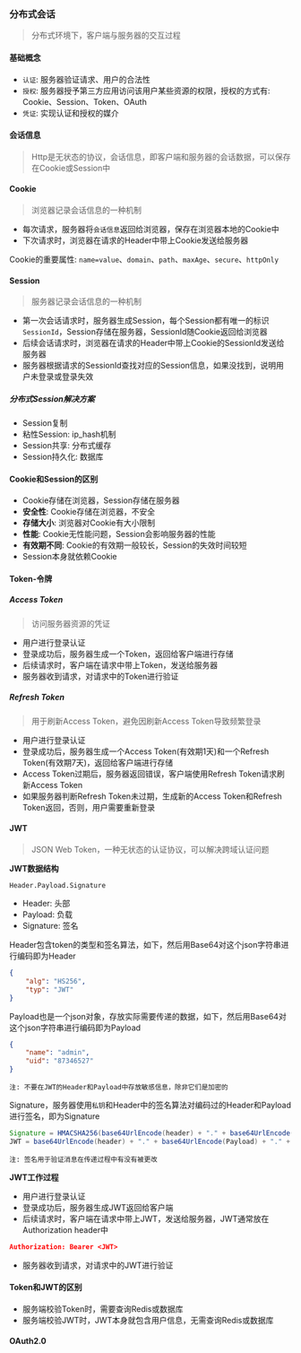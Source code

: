 ### 分布式会话

> 分布式环境下，客户端与服务器的交互过程

#### 基础概念

* `认证`: 服务器验证请求、用户的合法性
* `授权`: 服务器授予第三方应用访问该用户某些资源的权限，授权的方式有: Cookie、Session、Token、OAuth
* `凭证`: 实现认证和授权的媒介

#### 会话信息

> Http是无状态的协议，会话信息，即客户端和服务器的会话数据，可以保存在Cookie或Session中

#### Cookie

> 浏览器记录会话信息的一种机制

* 每次请求，服务器将`会话信息`返回给浏览器，保存在浏览器本地的Cookie中
* 下次请求时，浏览器在请求的Header中带上Cookie发送给服务器

Cookie的重要属性: `name=value`、`domain`、`path`、`maxAge`、`secure`、`httpOnly`

#### Session

> 服务器记录会话信息的一种机制

* 第一次会话请求时，服务器生成Session，每个Session都有唯一的标识`SessionId`，Session存储在服务器，SessionId随Cookie返回给浏览器
* 后续会话请求时，浏览器在请求的Header中带上Cookie的SessionId发送给服务器
* 服务器根据请求的SessionId查找对应的Session信息，如果没找到，说明用户未登录或登录失效

##### 分布式Session解决方案

* Session复制
* 粘性Session: ip_hash机制
* Session共享: 分布式缓存
* Session持久化: 数据库

#### Cookie和Session的区别

* Cookie存储在浏览器，Session存储在服务器
* **安全性**: Cookie存储在浏览器，不安全
* **存储大小**: 浏览器对Cookie有大小限制
* **性能**: Cookie无性能问题，Session会影响服务器的性能
* **有效期不同**: Cookie的有效期一般较长，Session的失效时间较短
* Session本身就依赖Cookie

#### Token-令牌

##### Access Token

> 访问服务器资源的凭证

* 用户进行登录认证
* 登录成功后，服务器生成一个Token，返回给客户端进行存储
* 后续请求时，客户端在请求中带上Token，发送给服务器
* 服务器收到请求，对请求中的Token进行验证

##### Refresh Token

> 用于刷新Access Token，避免因刷新Access Token导致频繁登录

* 用户进行登录认证
* 登录成功后，服务器生成一个Access Token(有效期1天)和一个Refresh Token(有效期7天)，返回给客户端进行存储
* Access Token过期后，服务器返回错误，客户端使用Refresh Token请求刷新Access Token
* 如果服务器判断Refresh Token未过期，生成新的Access Token和Refresh Token返回，否则，用户需要重新登录

#### JWT

> JSON Web Token，一种无状态的认证协议，可以解决跨域认证问题

**JWT数据结构**

`Header.Payload.Signature`

* Header: 头部
* Payload: 负载
* Signature: 签名

Header包含token的类型和签名算法，如下，然后用Base64对这个json字符串进行编码即为Header

```json
{
    "alg": "HS256",
    "typ": "JWT"
}
```

Payload也是一个json对象，存放实际需要传递的数据，如下，然后用Base64对这个json字符串进行编码即为Payload

```json
{
    "name": "admin",
    "uid": "87346527"
}
```

`注: 不要在JWT的Header和Payload中存放敏感信息，除非它们是加密的`

Signature，服务器使用`私钥`和Header中的签名算法对编码过的Header和Payload进行签名，即为Signature

```java
Signature = HMACSHA256(base64UrlEncode(header) + "." + base64UrlEncode(Payload), secret)
JWT = base64UrlEncode(header) + "." + base64UrlEncode(Payload) + "." + Signature
```

`注: 签名用于验证消息在传递过程中有没有被更改`

**JWT工作过程**

* 用户进行登录认证
* 登录成功后，服务器生成JWT返回给客户端
* 后续请求时，客户端在请求中带上JWT，发送给服务器，JWT通常放在Authorization header中

```json
Authorization: Bearer <JWT>
```

* 服务器收到请求，对请求中的JWT进行验证

#### Token和JWT的区别

* 服务端校验Token时，需要查询Redis或数据库
* 服务端校验JWT时，JWT本身就包含用户信息，无需查询Redis或数据库

#### OAuth2.0
